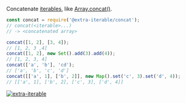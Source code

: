 Concatenate [iterables], like [Array.concat()].

```javascript
const concat = require('@extra-iterable/concat');
// concat(<iterable>...)
// -> <concatenated array>

concat([1, 2], [3, 4]);
// [1, 2, 3 ,4]
concat([1, 2], new Set().add(3).add(4));
// [1, 2, 3, 4]
concat(['a', 'b'], 'cd');
// ['a', 'b', 'c', 'd']
concat([['a', 1], ['b', 2]], new Map().set('c', 3).set('d', 4));
// [['a', 1], ['b', 2], ['c', 3], ['d', 4]]
```


[![extra-iterable](https://i.imgur.com/KR83Nzx.jpg)](https://www.npmjs.com/package/extra-iterable)

[iterables]: https://developer.mozilla.org/en-US/docs/Web/JavaScript/Reference/Iteration_protocols
[Array.concat()]: https://developer.mozilla.org/en-US/docs/Web/JavaScript/Reference/Global_Objects/Array/concat
